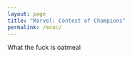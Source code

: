 ```yaml
---
layout: page
title: "Marvel: Contest of Champions"
permalink: /mcoc/
---
```


What the fuck is oatmeal